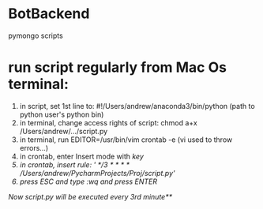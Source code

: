 # BotBackend
pymongo scripts


# run script regularly from Mac Os terminal:

1. in script, set 1st line to: #!/Users/andrew/anaconda3/bin/python (path to python user's python bin)
2. in terminal, change access rights of script: chmod a+x /Users/andrew/.../script.py
3. in terminal, run EDITOR=/usr/bin/vim crontab -e (vi used to throw errors...)
4. in crontab, enter Insert mode with <I> key
5. in crontab, insert rule: ' */3 * * * * /Users/andrew/PycharmProjects/Proj/script.py'
6. press ESC and type :wq and press ENTER
  
Now script.py will be executed every 3rd minute**
